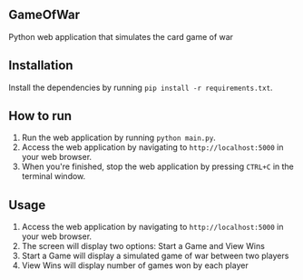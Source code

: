 ## GameOfWar
Python web application that simulates the card game of war


## Installation
Install the dependencies by running `pip install -r requirements.txt`.

## How to run

1. Run the web application by running `python main.py`.
2. Access the web application by navigating to `http://localhost:5000` in your web browser.
3. When you're finished, stop the web application by pressing `CTRL+C` in the terminal window.

## Usage

1. Access the web application by navigating to `http://localhost:5000` in your web browser.
2. The screen will display two options: Start a Game and View Wins
3. Start a Game will display a simulated game of war between two players
4. View Wins will display number of games won by each player
